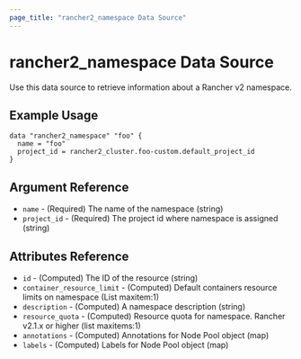 ```yaml
---
page_title: "rancher2_namespace Data Source"
---
```


# rancher2\_namespace Data Source

Use this data source to retrieve information about a Rancher v2 namespace.

## Example Usage

```hcl
data "rancher2_namespace" "foo" {
  name = "foo"
  project_id = rancher2_cluster.foo-custom.default_project_id
}
```

## Argument Reference

* `name` - (Required) The name of the namespace (string)
* `project_id` - (Required) The project id where namespace is assigned (string)

## Attributes Reference

* `id` - (Computed) The ID of the resource (string)
* `container_resource_limit` - (Computed) Default containers resource limits on namespace (List maxitem:1)
* `description` - (Computed) A namespace description (string)
* `resource_quota` - (Computed) Resource quota for namespace. Rancher v2.1.x or higher (list maxitems:1)
* `annotations` - (Computed) Annotations for Node Pool object (map)
* `labels` - (Computed) Labels for Node Pool object (map)
